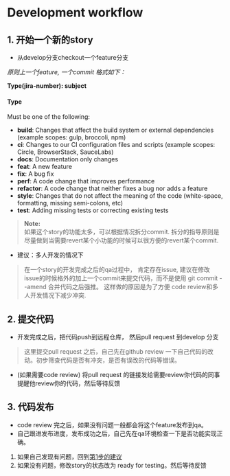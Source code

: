 # Development workflow

## 1. 开始一个新的story
- 从develop分支checkout一个feature分支

*原则上一个feature, 一个commit  格式如下：*

**Type(jira-number): subject**

#### Type
Must be one of the following:

* **build**: Changes that affect the build system or external dependencies (example scopes: gulp, broccoli, npm)
* **ci**: Changes to our CI configuration files and scripts (example scopes: Circle, BrowserStack, SauceLabs)
* **docs**: Documentation only changes
* **feat**: A new feature
* **fix**: A bug fix
* **perf**: A code change that improves performance
* **refactor**: A code change that neither fixes a bug nor adds a feature
* **style**: Changes that do not affect the meaning of the code (white-space, formatting, missing semi-colons, etc)
* **test**: Adding missing tests or correcting existing tests

> **Note:**  
> 如果这个story的功能太多，可以根据情况拆分commit. 
> 拆分的指导原则是尽量做到当需要revert某个小功能的时候可以很方便的revert某个commit.

- 建议：多人开发的情况下
> 在一个story的开发完成之后的qa过程中， 肯定存在issue,  建议在修改issue的时候格外的加上一个commit来提交代码，而不是使用 git commit --amend 合并代码之后强推。
> 这样做的原因是为了方便 code review和多人开发情况下减少冲突.

## 2. 提交代码
 - 开发完成之后，把代码push到远程仓库， 然后pull request 到develop 分支
 > 这里提交pull request 之后，自己先在github review 一下自己代码的改动。初步筛查代码是否有冲突，是否有误改的代码等错误。
 - (如果需要code review) 将pull request 的链接发给需要review你代码的同事提醒他review你的代码，然后等待反馈

## 3. 代码发布
- code review 完之后，如果没有问题一般都会将这个feature发布到qa。
- 自己跟进发布进度，发布成功之后，自己先在qa环境检查一下是否功能实现正确。 

1. 如果自己发现有问题，回到[第1步的建议](#1-开始一个新的story)
2. 如果没有问题，修改story的状态改为 ready for testing。然后等待反馈



